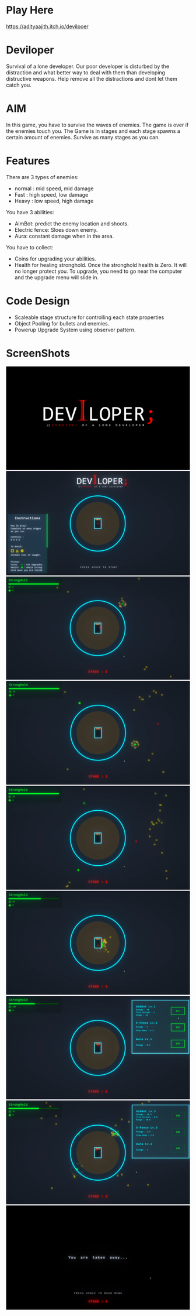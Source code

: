 # Play Here
https://adityaajith.itch.io/devilpoer

# Deviloper
Survival of a lone developer. Our poor developer is disturbed by the distraction and what better way to deal with them than developing distructive weapons. Help remove all the distractions and dont let them catch you. 

# AIM
In this game, you have to survive the waves of enemies. The game is over if the enemies touch you.
The Game is in stages and each stage spawns a certain amount of enemies. Survive as many stages as you can.

# Features
There are 3 types of enemies:
- normal : mid speed, mid damage
- Fast : high speed, low damage
- Heavy : low speed, high damage

You have 3 abilities:
- AimBot: predict the enemy location and shoots.
- Electric fence: Sloes down enemy.
- Aura: constant damage when in the area.

You have to collect:
- Coins for upgrading your abilities.
- Health for healing stronghold.
Once the stronghold health is Zero. It will no longer protect you.
To upgrade, you need to go near the computer and the upgrade menu will slide in.

# Code Design
- Scaleable stage structure for controlling each state properties
- Object Pooling for bullets and enemies.
- Powerup Upgrade System using observer pattern.

# ScreenShots
![ScreenShot](ScreenShots/DeviloperLogo.png)
![ScreenShot](ScreenShots/MainMenu.png)
![ScreenShot](ScreenShots/Gameplay1.png)
![ScreenShot](ScreenShots/Gameplay2.png)
![ScreenShot](ScreenShots/Gameplay3.png)
![ScreenShot](ScreenShots/Gameplay4.png)
![ScreenShot](ScreenShots/Gameplay5.png)
![ScreenShot](ScreenShots/Gameplay6.png)
![ScreenShot](ScreenShots/Gameplay7.png)
